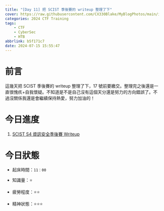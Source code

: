 ```yaml
---
title: "[Day 11] 把 SCIST 季後賽的 writeup 整理了下"
cover: https://raw.githubusercontent.com/CX330Blake/MyBlogPhotos/main/image/hackerTraining.jpg
categories: 2024 CTF Training
tags:
    - CTF
    - CyberSec
    - HTB
abbrlink: b5f171c7
date: 2024-07-15 15:55:47
---
```


# 前言

這幾天把 SCIST 季後賽的 writeup 整理了下，17 號前要繳交。整理完之後還是一直很愧疚+自我懷疑。不知道是不是自己沒有這個天分還是努力的方向錯誤了。不過沒關係我還是會繼續保持熱愛，努力加油的！

# 今日進度

1. [SCIST S4 資訊安全季後賽 Writeup](https://cx330.tw/posts/9deb0a60/)

# 今日狀態

-   起床時間：`11：00`

-   知識量：⭐

-   疲勞程度：⭐⭐

-   精神狀態：⭐⭐⭐
